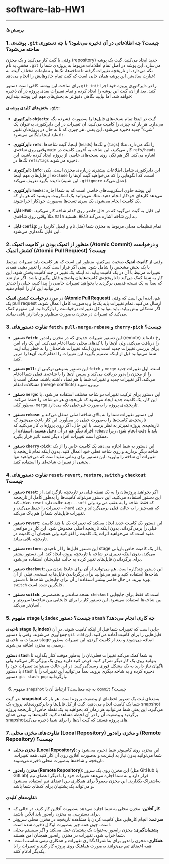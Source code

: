 # software-lab-HW1
------------------
##### پرسش ها
### 1. پوشه‌ی `.git` چیست؟ چه اطلاعاتی در آن ذخیره می‌شود؟ با چه دستوری ساخته می‌شود؟

وقتی با گیت کار می‌کنید و یک مخزن (repository) جدید ایجاد می‌کنید، گیت یک پوشه مخفی به نام `.git` می‌سازد. این پوشه در اصل تمام اطلاعات مربوط به پروژه‌ی شما را نگه می‌دارد، از تاریخچه تغییرات گرفته تا شاخه‌ها، تگ‌ها و تنظیمات مختلف گیت. به عبارت ساده‌تر، این پوشه همان جایی است که گیت تمام جادوهایش را انجام می‌دهد!

برای ساخت این پوشه، کافی است دستور `git init` را در دایرکتوری پروژه خود اجرا کنید. بعد از آن، گیت این پوشه را ایجاد کرده و تمام تغییرات بعدی پروژه در آن ذخیره خواهد شد. اما بیایید نگاهی دقیق‌تر به بخش‌های مهم این پوشه بیندازیم:

#### بخش‌های کلیدی پوشه‌ی `.git`:
- **دایرکتوری `objects`**: گیت در اینجا تمام نسخه‌های فایل‌ها را به‌صورت فشرده نگه می‌دارد. هر بار که چیزی را کامیت می‌کنید، آن تغییرات در این دایرکتوری به‌عنوان یک "شیء" جدید ذخیره می‌شود. این یعنی، هر چیزی که تا به حال در پروژه‌تان تغییر داده‌اید اینجا بایگانی می‌شود.

- **دایرکتوری `refs`**: اینجا، گیت شاخه‌ها (`heads`) و تگ‌ها (`tags`) را نگه می‌دارد. مثلا وقتی روی شاخه‌ی `main` کار می‌کنید، این شاخه به آخرین کامیت در `refs/heads` اشاره می‌کند. اگر هم تگی روی نسخه‌های خاصی از پروژه ایجاد کرده باشید، این تگ‌ها در `refs/tags` ذخیره می‌شوند.

- **دایرکتوری `info`**: این دایرکتوری شامل اطلاعات بیشتری درباره‌ی مخزن است. یکی از فایل‌های مهم اینجا `exclude` است، که الگوهایی را که می‌خواهید گیت آن‌ها را نادیده بگیرد تعریف می‌کند (این شبیه `.gitignore` عمل می‌کند).

- **دایرکتوری `hooks`**: این پوشه حاوی اسکریپت‌های خاصی است که به شما اجازه می‌دهد کارهای خودکار انجام دهید. مثلا، می‌توانید یک اسکریپت بنویسید که هر بار که یک کامیت انجام می‌شود، یک سری تست‌ها به‌صورت خودکار اجرا شوند.

- **فایل `HEAD`**: این فایل به گیت می‌گوید که در حال حاضر روی کدام شاخه کار می‌کنید. مثلا وقتی روی شاخه‌ی `main` هستید، `HEAD` به این شاخه اشاره می‌کند.

- **فایل `config`**: تمام تنظیمات محلی مربوط به مخزن شما (مثل نام و ایمیل کاربر) در این فایل نگه‌داری می‌شود.

### 2. منظور از اتمیک بودن در کامیت اتمیک (Atomic Commit) و درخواست کشش اتمیک (Atomic Pull Request) چیست؟

وقتی از **کامیت اتمیک** صحبت می‌کنیم، منظور این است که هر کامیت باید تغییرات مرتبط با یک بخش مشخص را شامل شود. یعنی اگر قرار است کدی را تغییر دهید، همه‌ی تغییرات مرتبط با آن در یک کامیت بیاید، نه اینکه یک تغییر در چند کامیت پخش شود. این کار به شما کمک می‌کند تا تاریخچه‌ی کامیت‌هایتان واضح و قابل پیگیری باشد. اگر نیاز شد که بعداً به یک نسخه قدیمی برگردید یا بخواهید تغییرات خاصی را پیدا کنید، خیلی راحت‌تر می‌توانید این کار را انجام دهید.

در مورد **درخواست کشش اتمیک (Atomic Pull Request)** هم، ایده این است که وقتی یک pull request ارسال می‌کنید، تمام تغییرات باید یک‌جا و به‌صورت کامل اعمال شوند. اگر مشکلی پیش بیاید، باید بتوانید کل تغییرات درخواست را بازگردانید. این مفهوم کمک می‌کند که تغییرات در مخزن به‌صورت منظم‌تر و پایدارتر باقی بمانند.

### 3. تفاوت دستورهای `fetch`، `pull`، `merge`، `rebase` و `cherry-pick` چیست؟

- **دستور `fetch`**: این دستور تغییرات جدیدی که در مخزن راه‌دور (remote) رخ داده‌اند را دریافت می‌کند، ولی آن‌ها را با کدهای محلی شما ادغام نمی‌کند. این یک راه امن برای بررسی تغییرات جدید است بدون اینکه تغییرات شاخه‌تان را به خطر بیاندازید. شما می‌توانید قبل از اینکه تصمیم بگیرید این تغییرات را ادغام کنید، آن‌ها را مرور کنید.

- **دستور `pull`**: این دستور به‌نوعی ترکیبی از `fetch` و `merge` است. اول تغییرات جدید را از مخزن راه‌دور دریافت می‌کند و سپس آن‌ها را با شاخه‌ی فعلی شما ادغام می‌کند. اگر تغییرات جدید و تغییرات شما با هم تضاد داشته باشند، ممکن است با مشکلات ادغام (merge conflicts) روبرو شوید.

- **دستور `merge`**: این دستور برای ترکیب تغییرات دو شاخه مختلف استفاده می‌شود. با این کار، یک کامیت جدید ایجاد می‌شود که تاریخچه‌ی هر دو شاخه را حفظ می‌کند. به‌طور کلی، `merge` تاریخچه‌ی پروژه را به‌صورت غیرخطی نگه می‌دارد.

- **دستور `rebase`**: این دستور تغییرات شما را به بالای شاخه اصلی منتقل می‌کند و تاریخچه‌ی کامیت‌ها را به‌صورت خطی در می‌آورد. این کار باعث می‌شود که تاریخچه‌ی پروژه تمیزتر به نظر برسد. با این حال، اگر روی پروژه‌ای کار می‌کنید که افراد دیگر هم در آن دخیل هستند، استفاده از `rebase` باید با دقت انجام شود، زیرا ممکن است تغییرات افراد دیگر تحت تاثیر قرار بگیرد.

- **دستور `cherry-pick`**: این دستور به شما اجازه می‌دهد یک کامیت خاص را از یک شاخه دیگر بردارید و روی شاخه فعلی خود اعمال کنید، بدون اینکه تمام تاریخچه یا تغییرات آن شاخه را بیاورید. این دستور برای زمانی مفید است که می‌خواهید تنها بخشی از تغییرات شاخه‌ای را استفاده کنید.

### 4. تفاوت دستورهای `reset`، `revert`, `restore`, `switch` و `checkout` چیست؟

- **دستور `reset`**: اگر بخواهید پروژه‌تان را به یک نقطه قبلی در تاریخچه بازگردانید، از این دستور استفاده می‌کنید. این دستور می‌تواند کامیت‌ها را به‌طور کامل از تاریخچه حذف کند. `reset` چند حالت دارد: `--soft` که فقط شاخه را به عقب می‌برد ولی تغییرات را حفظ می‌کند، و `--hard` که همه‌چیز را به حالت قبلی برمی‌گرداند و حتی تغییرات فایل‌های شما را هم پاک می‌کند.

- **دستور `revert`**: این دستور یک کامیت جدید ایجاد می‌کند که تغییرات یک یا چند کامیت قبلی را برمی‌گرداند، بدون اینکه تاریخچه اصلی مخدوش شود. این کار در مواقعی مفید است که می‌خواهید اثرات یک کامیت را لغو کنید ولی همچنان آن کامیت در تاریخچه باقی بماند.

- **دستور `restore`**: این دستور فایل‌ها را از ناحیه‌ی stage یا از یک کامیت خاص بازیابی می‌کند، بدون اینکه تغییری در شاخه یا تاریخچه پروژه ایجاد کند. این دستور بیشتر برای برگرداندن فایل‌های تغییر کرده به حالت قبلی‌شان استفاده می‌شود.

- **دستور `checkout`**: این دستور چندکاره است. هم می‌توانید از آن برای جابجا شدن بین شاخه‌ها استفاده کنید و هم می‌توانید برای برگرداندن فایل‌ها به نسخه‌ی قبلی از آن بهره ببرید. در حال حاضر بیشتر استفاده از آن برای جابجایی شاخه‌ها با دستور `switch` جایگزین شده است.

- **دستور `switch`**: نسخه ساده‌تر و تخصصی‌تر `checkout` است که فقط برای جابجایی بین شاخه‌ها استفاده می‌شود. این دستور کار را برای جابجایی بین شاخه‌ها سریع‌تر و آسان‌تر می‌کند.

### 5. مفهوم `stage` یا `index` چیست؟ دستور `stash` چه کاری انجام می‌دهد؟

**ناحیه‌ی stage (یا index)** جایی است که تغییرات شما قبل از اینکه کامیت شوند، در آن جمع‌آوری می‌شوند. وقتی با دستور `git add` فایل‌هایی را برای کامیت آماده می‌کنید، این تغییرات به ناحیه‌ی stage اضافه می‌شوند و بعد از کامیت کردن، این تغییرات به‌طور رسمی به مخزن اضافه می‌شوند.

**دستور `stash`** به شما کمک می‌کند تغییرات فعلی‌تان را به‌طور موقت کنار بگذارید تا بتوانید روی یک کار دیگر تمرکز کنید. فرض کنید دارید روی یک ویژگی کار می‌کنید ولی ناگهان نیاز دارید به یک مشکل فوری رسیدگی کنید. در این حالت می‌توانید تغییرات خود را با دستور `stash` ذخیره کرده و به شاخه دیگری بروید. بعداً می‌توانید این تغییرات را با دستور `git stash pop` بازگردانید.

### 

6. مفهوم `snapshot` به چه معناست؟ ارتباط آن با `commit` چیست؟

در گیت، **snapshot** به‌معنای ثبت یک تصویر لحظه‌ای از وضعیت پروژه است. هر بار که شما یک کامیت انجام می‌دهید، گیت از کل فایل‌ها و دایرکتوری‌های پروژه یک snapshot می‌گیرد. این یعنی شما می‌توانید هر زمان که بخواهید به یک نقطه خاص از تاریخچه پروژه برگردید و وضعیت آن را در آن لحظه مشاهده کنید. کامیت‌ها به نوعی همان snapshotهای پروژه هستند که گیت آن‌ها را برای شما ذخیره می‌کند.

### 7. تفاوت‌های مخزن محلی (Local Repository) و مخزن راه‌دور (Remote Repository) چیست؟

- **مخزن محلی (Local Repository)**: این مخزن روی کامپیوتر شما ذخیره می‌شود و شما می‌توانید بدون نیاز به اینترنت و به‌صورت آفلاین روی آن کار کنید. همه تغییرات، تاریخچه و شاخه‌ها به‌صورت محلی ذخیره می‌شوند.

- **مخزن راه‌دور (Remote Repository)**: این مخزن روی یک سرور (مثل GitHub یا GitLab) قرار دارد و به شما اجازه می‌دهد تغییرات خود را با دیگر اعضای تیم به‌اشتراک بگذارید. این مخزن معمولاً برای همکاری بین اعضای تیم استفاده می‌شود و می‌تواند یک پشتیبان برای کدهای شما باشد.

#### تفاوت‌های کلیدی:
- **کار آفلاین**: مخزن محلی به شما اجازه می‌دهد به‌صورت آفلاین کار کنید، در حالی که برای دسترسی به مخزن راه‌دور باید آنلاین باشید.
- **سرعت**: انجام کارهایی مثل کامیت کردن یا مشاهده تاریخچه در مخزن محلی سریع‌تر است، چون همه چیز به‌صورت لوکال ذخیره شده است.
- **پشتیبان‌گیری**: مخزن راه‌دور به‌عنوان یک پشتیبان عمل می‌کند و اگر سیستم محلی شما خراب شود، تغییرات در مخزن راه‌دور همچنان امن هستند.
- **همکاری**: مخزن راه‌دور برای به‌اشتراک‌گذاری تغییرات و همکاری تیمی مناسب است. همه اعضای تیم می‌توانند به‌صورت هماهنگ روی پروژه کار کنند و تغییرات را با یکدیگر ادغام کنند.

---
